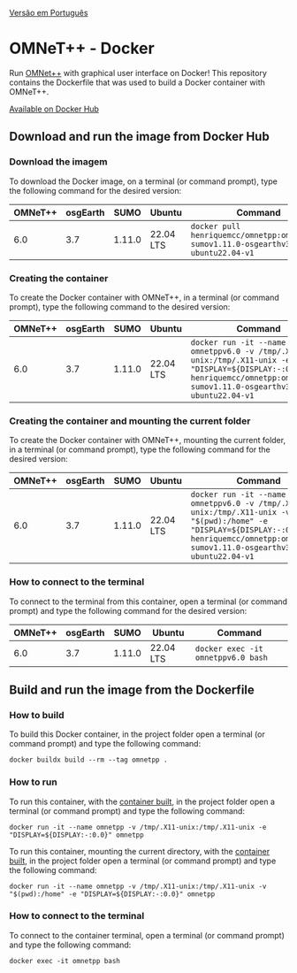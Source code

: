 [Versão em Português](README.md)

# OMNeT++ - Docker

Run [OMNet++](https://omnetpp.org) with graphical user interface on Docker! This repository contains the Dockerfile that was used to build a Docker container with OMNeT++.

[Available on Docker Hub](https://hub.docker.com/r/henriquemcc/omnetpp)

## Download and run the image from Docker Hub

### Download the imagem

To download the Docker image, on a terminal (or command prompt), type the following command for the desired version:

| OMNeT++ | osgEarth | SUMO   | Ubuntu    | Command                                                                                 |
|---------|----------|--------|-----------|-----------------------------------------------------------------------------------------|
| 6.0     | 3.7      | 1.11.0 | 22.04 LTS | ```docker pull henriquemcc/omnetpp:omnetv6.0-sumov1.11.0-osgearthv3.7-ubuntu22.04-v1``` |

### Creating the container

To create the Docker container with OMNeT++, in a terminal (or command prompt), type the following command to the desired version:

| OMNeT++ | osgEarth | SUMO   | Ubuntu    | Command                                                                                                                                                                      |
|---------|----------|--------|-----------|------------------------------------------------------------------------------------------------------------------------------------------------------------------------------|
| 6.0     | 3.7      | 1.11.0 | 22.04 LTS | ```docker run -it --name omnetppv6.0 -v /tmp/.X11-unix:/tmp/.X11-unix -e "DISPLAY=${DISPLAY:-:0.0}" henriquemcc/omnetpp:omnetv6.0-sumov1.11.0-osgearthv3.7-ubuntu22.04-v1``` |

### Creating the container and mounting the current folder

To create the Docker container with OMNeT++, mounting the current folder, in a terminal (or command prompt), type the following command for the desired version:

| OMNeT++ | osgEarth | SUMO   | Ubuntu    | Command                                                                                                                                                                                        |
|---------|----------|--------|-----------|------------------------------------------------------------------------------------------------------------------------------------------------------------------------------------------------|
| 6.0     | 3.7      | 1.11.0 | 22.04 LTS | ```docker run -it --name omnetppv6.0 -v /tmp/.X11-unix:/tmp/.X11-unix -v "$(pwd):/home" -e "DISPLAY=${DISPLAY:-:0.0}" henriquemcc/omnetpp:omnetv6.0-sumov1.11.0-osgearthv3.7-ubuntu22.04-v1``` |

### How to connect to the terminal

To connect to the terminal from this container, open a terminal (or command prompt) and type the following command for the desired version:

| OMNeT++ | osgEarth | SUMO   | Ubuntu    | Command                                |
|---------|----------|--------|-----------|----------------------------------------|
| 6.0     | 3.7      | 1.11.0 | 22.04 LTS | ```docker exec -it omnetppv6.0 bash``` |

## Build and run the image from the Dockerfile

### How to build

To build this Docker container, in the project folder open a terminal (or command prompt) and type the following command:

```
docker buildx build --rm --tag omnetpp .
```

### How to run

To run this container, with the [container built](#how-to-build), in the project folder open a terminal (or command prompt) and type the following command:

```
docker run -it --name omnetpp -v /tmp/.X11-unix:/tmp/.X11-unix -e "DISPLAY=${DISPLAY:-:0.0}" omnetpp
```

To run this container, mounting the current directory, with the [container built](#how-to-build), in the project folder open a terminal (or command prompt) and type the following command:

```
docker run -it --name omnetpp -v /tmp/.X11-unix:/tmp/.X11-unix -v "$(pwd):/home" -e "DISPLAY=${DISPLAY:-:0.0}" omnetpp
```

### How to connect to the terminal

To connect to the container terminal, open a terminal (or command prompt) and type the following command:

```
docker exec -it omnetpp bash
```
